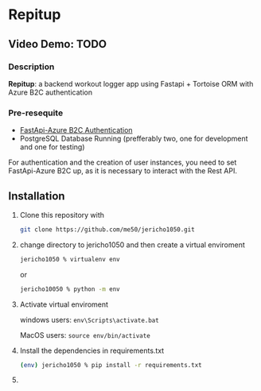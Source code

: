 # Repitup

## Video Demo: TODO

### Description

**Repitup**: a backend workout logger app using Fastapi + Tortoise ORM with Azure B2C authentication

### Pre-resequite

- [FastApi-Azure B2C Authentication](https://intility.github.io/fastapi-azure-auth/b2c/azure_setup)
- PostgreSQL Database Running (prefferably two, one for development and one for testing)

For authentication and the creation of user instances, you need to set FastApi-Azure B2C up, as it is necessary to interact with the Rest API.

## Installation

1. Clone this repository with

    ```zsh
    git clone https://github.com/me50/jericho1050.git
    ```

2. change directory to jericho1050 and then create a virtual enviroment

    ```zsh
    jericho1050 % virtualenv env
    ```

    or

    ```zsh
    jericho10050 % python -m env
    ```

3. Activate virtual enviroment

    windows users: `env\Scripts\activate.bat`

    MacOS users: `source env/bin/activate`

4. Install the dependencies in requirements.txt

    ```zsh
    (env) jericho1050 % pip install -r requirements.txt
    ```

5. 